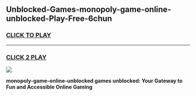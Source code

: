 
## Unblocked-Games-monopoly-game-online-unblocked-Play-Free-6chun
<h3>
<a href="https://premium76.site?title=monopoly-game-online-unblocked&ref=20A">CLICK TO PLAY</a></h3>
<hr>

<h3>
<a href="https://premium76.site?title=monopoly-game-online-unblocked&ref=20A">CLICK 2 PLAY</a>
  
</h3>

<a href="https://premium76.site?title=monopoly-game-online-unblocked&ref=20A"><img src="https://clearcache.store/games.png"></a>


**monopoly-game-online-unblocked games unblocked: Your Gateway to Fun and Accessible Online Gaming**

